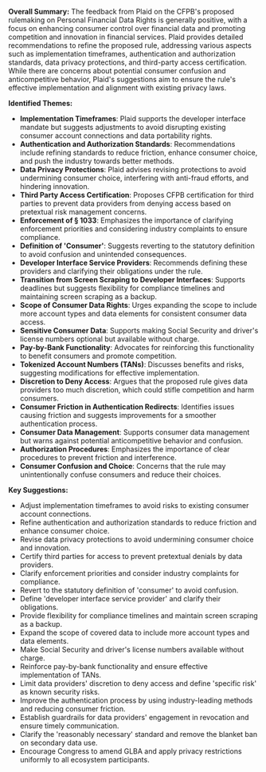 **Overall Summary:**
The feedback from Plaid on the CFPB's proposed rulemaking on Personal Financial Data Rights is generally positive, with a focus on enhancing consumer control over financial data and promoting competition and innovation in financial services. Plaid provides detailed recommendations to refine the proposed rule, addressing various aspects such as implementation timeframes, authentication and authorization standards, data privacy protections, and third-party access certification. While there are concerns about potential consumer confusion and anticompetitive behavior, Plaid's suggestions aim to ensure the rule's effective implementation and alignment with existing privacy laws.

**Identified Themes:**
- **Implementation Timeframes**: Plaid supports the developer interface mandate but suggests adjustments to avoid disrupting existing consumer account connections and data portability rights.
- **Authentication and Authorization Standards**: Recommendations include refining standards to reduce friction, enhance consumer choice, and push the industry towards better methods.
- **Data Privacy Protections**: Plaid advises revising protections to avoid undermining consumer choice, interfering with anti-fraud efforts, and hindering innovation.
- **Third Party Access Certification**: Proposes CFPB certification for third parties to prevent data providers from denying access based on pretextual risk management concerns.
- **Enforcement of § 1033**: Emphasizes the importance of clarifying enforcement priorities and considering industry complaints to ensure compliance.
- **Definition of 'Consumer'**: Suggests reverting to the statutory definition to avoid confusion and unintended consequences.
- **Developer Interface Service Providers**: Recommends defining these providers and clarifying their obligations under the rule.
- **Transition from Screen Scraping to Developer Interfaces**: Supports deadlines but suggests flexibility for compliance timelines and maintaining screen scraping as a backup.
- **Scope of Consumer Data Rights**: Urges expanding the scope to include more account types and data elements for consistent consumer data access.
- **Sensitive Consumer Data**: Supports making Social Security and driver's license numbers optional but available without charge.
- **Pay-by-Bank Functionality**: Advocates for reinforcing this functionality to benefit consumers and promote competition.
- **Tokenized Account Numbers (TANs)**: Discusses benefits and risks, suggesting modifications for effective implementation.
- **Discretion to Deny Access**: Argues that the proposed rule gives data providers too much discretion, which could stifle competition and harm consumers.
- **Consumer Friction in Authentication Redirects**: Identifies issues causing friction and suggests improvements for a smoother authentication process.
- **Consumer Data Management**: Supports consumer data management but warns against potential anticompetitive behavior and confusion.
- **Authorization Procedures**: Emphasizes the importance of clear procedures to prevent friction and interference.
- **Consumer Confusion and Choice**: Concerns that the rule may unintentionally confuse consumers and reduce their choices.

**Key Suggestions:**
- Adjust implementation timeframes to avoid risks to existing consumer account connections.
- Refine authentication and authorization standards to reduce friction and enhance consumer choice.
- Revise data privacy protections to avoid undermining consumer choice and innovation.
- Certify third parties for access to prevent pretextual denials by data providers.
- Clarify enforcement priorities and consider industry complaints for compliance.
- Revert to the statutory definition of 'consumer' to avoid confusion.
- Define 'developer interface service provider' and clarify their obligations.
- Provide flexibility for compliance timelines and maintain screen scraping as a backup.
- Expand the scope of covered data to include more account types and data elements.
- Make Social Security and driver's license numbers available without charge.
- Reinforce pay-by-bank functionality and ensure effective implementation of TANs.
- Limit data providers' discretion to deny access and define 'specific risk' as known security risks.
- Improve the authentication process by using industry-leading methods and reducing consumer friction.
- Establish guardrails for data providers' engagement in revocation and ensure timely communication.
- Clarify the 'reasonably necessary' standard and remove the blanket ban on secondary data use.
- Encourage Congress to amend GLBA and apply privacy restrictions uniformly to all ecosystem participants.